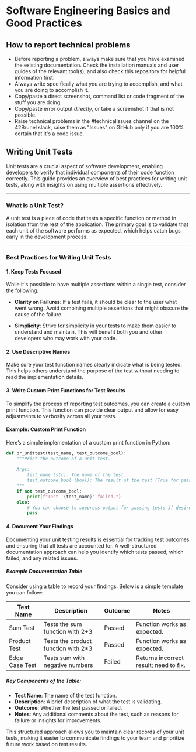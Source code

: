 # Software Engineering Basics and Good Practices

## How to report technical problems
* Before reporting a problem, always make sure that you have examined the existing documentation. Check the installation manuals and user guides of the relevant tool(s), and also check this repository for helpful information first.
* Always write specifically what you are trying to accomplish, and what you are doing to accomplish it.
* Copy/paste a direct screenshot, command list or code fragment of the stuff you are doing.
* Copy/paste error output *directly*, or take a screenshot if that is not possible.
* Raise technical problems in the #technicalissues channel on the 42Brunel slack, raise them as "Issues" on GitHub only if you are 100% certain that it's a code issue.

## Writing Unit Tests

Unit tests are a crucial aspect of software development, enabling developers to verify that individual components of their code function correctly. This guide provides an overview of best practices for writing unit tests, along with insights on using multiple assertions effectively.

---

### What is a Unit Test?

A unit test is a piece of code that tests a specific function or method in isolation from the rest of the application. The primary goal is to validate that each unit of the software performs as expected, which helps catch bugs early in the development process.

---

### Best Practices for Writing Unit Tests

#### 1. Keep Tests Focused

While it's possible to have multiple assertions within a single test, consider the following:

- **Clarity on Failures**: If a test fails, it should be clear to the user what went wrong. Avoid combining multiple assertions that might obscure the cause of the failure.

- **Simplicity**: Strive for simplicity in your tests to make them easier to understand and maintain. This will benefit both you and other developers who may work with your code.

#### 2. Use Descriptive Names

Make sure your test function names clearly indicate what is being tested. This helps others understand the purpose of the test without needing to read the implementation details.

#### 3. Write Custom Print Functions for Test Results

To simplify the process of reporting test outcomes, you can create a custom print function. This function can provide clear output and allow for easy adjustments to verbosity across all your tests.

#### Example: Custom Print Function

Here’s a simple implementation of a custom print function in Python:

```python
def pr_unittest(test_name, test_outcome_bool):
    """Print the outcome of a unit test.
    
    Args:
        test_name (str): The name of the test.
        test_outcome_bool (bool): The result of the test (True for pass, False for fail).
    """
    if not test_outcome_bool:
        print(f"Test '{test_name}' failed.")
    else:
        # You can choose to suppress output for passing tests if desired.
        pass
```

#### 4. Document Your Findings

Documenting your unit testing results is essential for tracking test outcomes and ensuring that all tests are accounted for. A well-structured documentation approach can help you identify which tests passed, which failed, and any related issues. 

##### Example Documentation Table

Consider using a table to record your findings. Below is a simple template you can follow:

| Test Name         | Description                     | Outcome | Notes                            |
|-------------------|---------------------------------|---------|----------------------------------|
| Sum Test          | Tests the sum function with 2+3 | Passed  | Function works as expected.     |
| Product Test      | Tests the product function with 2*3 | Passed  | Function works as expected.     |
| Edge Case Test    | Tests sum with negative numbers | Failed  | Returns incorrect result; need to fix. |

##### Key Components of the Table:

- **Test Name**: The name of the test function.
- **Description**: A brief description of what the test is validating.
- **Outcome**: Whether the test passed or failed.
- **Notes**: Any additional comments about the test, such as reasons for failure or insights for improvements.

This structured approach allows you to maintain clear records of your unit tests, making it easier to communicate findings to your team and prioritize future work based on test results.
